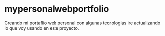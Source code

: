 # mypersonalwebportfolio
Creando mi portaflio web personal con algunas tecnologias ire actualizando lo que voy usando en este proyecto.
